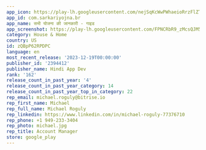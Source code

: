 ```yaml
---
app_icon: https://play-lh.googleusercontent.com/nejSqKcWwPWhaeioRrzFlZTesxK2ZrFkpj2_FIfNTLxMCjqYPUSSvURYFvFk5C9_Bg
app_id: com.sarkariyojna.br
app_name: सभी योजना की जानकारी - गाइड
app_screenshot: https://play-lh.googleusercontent.com/FPNCRbR9_zMcsQJM5P1fNCQq3uYTJh_vnLcKobVdHto8v_ss8_gTJWsWY-jqhRj-Bhs
category: House & Home
country: US
id: zQBpP62RPDPC
language: en
most_recent_release: '2023-12-19T00:00:00'
publisher_id: '2394412'
publisher_name: Hindi App Dev
rank: '162'
release_count_in_past_year: '4'
release_count_in_past_year_category: 14
release_count_in_past_year_top_in_category: 22
rep_email: michael.roguly@bitrise.io
rep_first_name: Michael
rep_full_name: Michael Roguly
rep_linkedin: https://www.linkedin.com/in/michael-roguly-77376710
rep_phone: +1 949-233-3404
rep_photo: michael.jpg
rep_title: Account Manager
store: google_play
---
```


